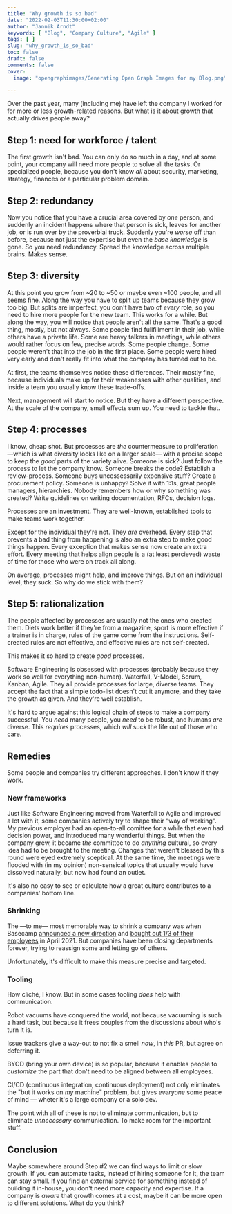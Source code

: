 ```yaml
---
title: "Why growth is so bad"
date: "2022-02-03T11:30:00+02:00"
author: "Jannik Arndt"
keywords: [ "Blog", "Company Culture", "Agile" ]
tags: [ ]
slug: "why_growth_is_so_bad"
toc: false
draft: false
comments: false
cover:
  image: "opengraphimages/Generating Open Graph Images for my Blog.png"

---
```



Over the past year, many (including me) have left the company I worked for for more or less growth-related reasons. But what is it about growth that actually drives people away?

## Step 1: need for workforce / talent

The first growth isn't bad. You can only do so much in a day, and at some point, your company will need more people to solve all the tasks. Or specialized people, because you don't know _all_ about security, marketing, strategy, finances or a particular problem domain.

## Step 2: redundancy

Now you notice that you have a crucial area covered by _one_ person, and suddenly an incident happens where that person is sick, leaves for another job, or is run over by the proverbial truck. Suddenly you're _worse_ off than before, because not just the expertise but even the _base knowledge_ is gone. So you need redundancy. Spread the knowledge across multiple brains. Makes sense.

## Step 3: diversity

At this point you grow from ~20 to ~50 or maybe even ~100 people, and all seems fine. Along the way you have to split up teams because they grow too big. But splits are imperfect, you don't have two of _every_ role, so you need to hire more people for the new team. This works for a while. 
But along the way, you will notice that people aren't all the same. That's a good thing, mostly, but not always. Some people find fullfillment in their job, while others have a private life. Some are heavy talkers in meetings, while others would rather focus on few, precise words. Some people change. Some people weren't that into the job in the first place. Some people were hired very early and don't really fit into what the company has turned out to be.

At first, the teams themselves notice these differences. Their mostly fine, because individuals make up for their weaknesses with other qualities, and inside a team you usually know these trade-offs.

Next, management will start to notice. But they have a different perspective. At the scale of the company, small effects sum up. You need to tackle that.

## Step 4: processes

I know, cheap shot. But processes are _the_ countermeasure to proliferation —which is what diversity looks like on a larger scale— with a precise scope to keep the _good_ parts of the variety alive. Someone is sick? Just follow the process to let the company know. Someone breaks the code? Establish a review-process. Someone buys uncessessarily expensive stuff? Create a procurement policy. Someone is unhappy? Solve it with 1:1s, great people managers, hierarchies. Nobody remembers how or why something was created? Write guidelines on writing documentation, RFCs, decision logs.

Processes are an investment. They are well-known, established tools to make teams work together. 

Except for the individual they're not. They _are_ overhead. Every step that prevents a bad thing from happening is also an extra step to make good things happen. Every exception that makes sense now create an extra effort. Every meeting that helps align people is a (at least percieved) waste of time for those who were on track all along.

On average, processes might help, and improve things. But on an individual level, they suck. So why do we stick with them?

## Step 5: rationalization

The people affected by processes are usually not the ones who created them. Diets work better if they're from a magazine, sport is more effective if a trainer is in charge, rules of the game come from the instructions. Self-created rules are not effective, and effective rules are not self-created.

This makes it so hard to create _good_ processes.

Software Engineering is obsessed with processes (probably because they work so well for everything non-human). Waterfall, V-Model, Scrum, Kanban, Agile. They all provide processes for large, diverse teams. They accept the fact that a simple todo-list doesn't cut it anymore, and they take the growth as given. And they're well establish. 

It's hard to argue against this logical chain of steps to make a company successful. You _need_ many people, you _need_ to be robust, and humans _are_ diverse. This _requires_ processes, which _will_ suck the life out of those who care.

## Remedies

Some people and companies try different approaches. I don't know if they work.

### New frameworks

Just like Software Engineering moved from Waterfall to Agile and improved a lot with it, some companies actively try to shape their "way of working". My previous employer had an open-to-all comittee for a while that even had decision power, and introduced many wonderful things. But when the company grew, it became _the_ committee to do _anything_ cultural, so every idea had to be brought to the meeting. Changes that weren't blessed by this round were eyed extremely sceptical. At the same time, the meetings were flooded with (in my opinion) non-sensical topics that usually would have dissolved naturally, but now had found an outlet.

It's also no easy to see or calculate how a great culture contributes to a companies' bottom line.

### Shrinking

The —to me— most memorable way to shrink a company was when Basecamp [announced a new direction](https://world.hey.com/jason/changes-at-basecamp-7f32afc5) and [bought out 1/3 of their employees](https://www.platformer.news/p/-how-basecamp-blew-up) in April 2021. But companies have been closing departments forever, trying to reassign some and letting go of others.

Unfortunately, it's difficult to make this measure precise and targeted.

### Tooling

How cliché, I know. But in some cases tooling _does_ help with communication.

Robot vacuums have conquered the world, not because vacuuming is such a hard task, but because it frees couples from the discussions about who's turn it is.

Issue trackers give a way-out to not fix a smell _now_, in _this_ PR, but agree on deferring it.

BYOD (bring your own device) is so popular, because it enables people to _customize_ the part that don't need to be aligned between all employees.

CI/CD (continuous integration, continuous deployment) not only eliminates the "but it works on _my_ machine" problem, but gives _everyone_ some peace of mind — wheter it's a large company or a solo dev.

The point with all of these is not to eliminate communication, but to eliminate _unnecessary_ communication. To make room for the important stuff. 

## Conclusion

Maybe somewhere around Step #2 we can find ways to limit or slow growth. If you can automate tasks, instead of hiring someone for it, the team can stay small. If you find an external service for something instead of building it in-house, you don't need more capacity and expertise. If a company is _aware_ that growth comes at a cost, maybe it can be more open to different solutions. What do you think?